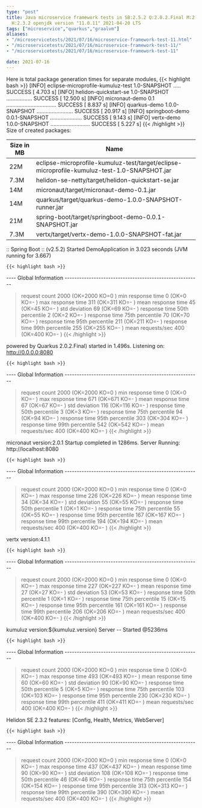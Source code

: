 ```yaml
---
type: "post"
title: Java microservice framework tests in SB:2.5.2 Q:2.0.2.Final M:2.5.9 V:4.1.1
  H:2.3.2 openjdk version "11.0.11" 2021-04-20 LTS
tags: ["microservice","quarkus","graalvm"]
aliases:
- "/microservicetests/2021/07/16/microservice-framework-test-11.html"
- "/microservicetests/2021/07/16/microservice-framework-test-11/"
- "/microservicetests/2021/07/16/microservice-framework-test-11"

date: 2021-07-16
---
```

 
Here is total package generation times for separate modules,
{{< highlight bash >}}
[INFO] eclipse-microprofile-kumuluz-test 1.0-SNAPSHOT ..... SUCCESS [  4.703 s]
[INFO] helidon-quickstart-se 1.0-SNAPSHOT ................. SUCCESS [ 12.500 s]
[INFO] micronaut-demo 0.1 ................................. SUCCESS [  8.837 s]
[INFO] quarkus-demo 1.0.0-SNAPSHOT ........................ SUCCESS [ 20.917 s]
[INFO] springboot-demo 0.0.1-SNAPSHOT ..................... SUCCESS [  9.143 s]
[INFO] vertx-demo 1.0.0-SNAPSHOT .......................... SUCCESS [  5.227 s]
{{< /highlight >}}
Size of created packages:

| Size in MB |  Name |
|------------|-------|
| 22M | eclipse-microprofile-kumuluz-test/target/eclipse-microprofile-kumuluz-test-1.0-SNAPSHOT.jar |
| 7.3M | helidon-se-netty/target/helidon-quickstart-se.jar |
| 14M | micronaut/target/micronaut-demo-0.1.jar |
| 14M | quarkus/target/quarkus-demo-1.0.0-SNAPSHOT-runner.jar |
| 21M | spring-boot/target/springboot-demo-0.0.1-SNAPSHOT.jar |
| 7.3M | vertx/target/vertx-demo-1.0.0-SNAPSHOT-fat.jar |


:: Spring Boot :: (v2.5.2) Started DemoApplication in 3.023 seconds (JVM running for 3.667)

    {{< highlight bash >}}
---- Global Information --------------------------------------------------------
> request count                                       2000 (OK=2000   KO=0     )
> min response time                                      0 (OK=0      KO=-     )
> max response time                                    311 (OK=311    KO=-     )
> mean response time                                    45 (OK=45     KO=-     )
> std deviation                                         69 (OK=69     KO=-     )
> response time 50th percentile                          2 (OK=2      KO=-     )
> response time 75th percentile                         70 (OK=70     KO=-     )
> response time 95th percentile                        211 (OK=211    KO=-     )
> response time 99th percentile                        255 (OK=255    KO=-     )
> mean requests/sec                                    400 (OK=400    KO=-     )
{{< /highlight >}}

powered by Quarkus 2.0.2.Final) started in 1.496s. Listening on: http://0.0.0.0:8080

    {{< highlight bash >}}
---- Global Information --------------------------------------------------------
> request count                                       2000 (OK=2000   KO=0     )
> min response time                                      0 (OK=0      KO=-     )
> max response time                                    671 (OK=671    KO=-     )
> mean response time                                    67 (OK=67     KO=-     )
> std deviation                                        116 (OK=116    KO=-     )
> response time 50th percentile                          3 (OK=3      KO=-     )
> response time 75th percentile                         94 (OK=94     KO=-     )
> response time 95th percentile                        303 (OK=304    KO=-     )
> response time 99th percentile                        542 (OK=542    KO=-     )
> mean requests/sec                                    400 (OK=400    KO=-     )
{{< /highlight >}}

micronaut version:2.0.1 Startup completed in 1286ms. Server Running: http://localhost:8080

    {{< highlight bash >}}
---- Global Information --------------------------------------------------------
> request count                                       2000 (OK=2000   KO=0     )
> min response time                                      0 (OK=0      KO=-     )
> max response time                                    226 (OK=226    KO=-     )
> mean response time                                    34 (OK=34     KO=-     )
> std deviation                                         55 (OK=55     KO=-     )
> response time 50th percentile                          1 (OK=1      KO=-     )
> response time 75th percentile                         55 (OK=55     KO=-     )
> response time 95th percentile                        167 (OK=167    KO=-     )
> response time 99th percentile                        194 (OK=194    KO=-     )
> mean requests/sec                                    400 (OK=400    KO=-     )
{{< /highlight >}}

vertx version:4.1.1

    {{< highlight bash >}}
---- Global Information --------------------------------------------------------
> request count                                       2000 (OK=2000   KO=0     )
> min response time                                      0 (OK=0      KO=-     )
> max response time                                    227 (OK=227    KO=-     )
> mean response time                                    27 (OK=27     KO=-     )
> std deviation                                         53 (OK=53     KO=-     )
> response time 50th percentile                          1 (OK=1      KO=-     )
> response time 75th percentile                         15 (OK=15     KO=-     )
> response time 95th percentile                        161 (OK=161    KO=-     )
> response time 99th percentile                        206 (OK=206    KO=-     )
> mean requests/sec                                    400 (OK=400    KO=-     )
{{< /highlight >}}

kumuluz version:${kumuluz.version} Server -- Started @5236ms

    {{< highlight bash >}}
---- Global Information --------------------------------------------------------
> request count                                       2000 (OK=2000   KO=0     )
> min response time                                      0 (OK=0      KO=-     )
> max response time                                    493 (OK=493    KO=-     )
> mean response time                                    60 (OK=60     KO=-     )
> std deviation                                         90 (OK=90     KO=-     )
> response time 50th percentile                          5 (OK=5      KO=-     )
> response time 75th percentile                        103 (OK=103    KO=-     )
> response time 95th percentile                        230 (OK=230    KO=-     )
> response time 99th percentile                        411 (OK=411    KO=-     )
> mean requests/sec                                    400 (OK=400    KO=-     )
{{< /highlight >}}

Helidon SE 2.3.2 features: [Config, Health, Metrics, WebServer]

    {{< highlight bash >}}
---- Global Information --------------------------------------------------------
> request count                                       2000 (OK=2000   KO=0     )
> min response time                                      0 (OK=0      KO=-     )
> max response time                                    437 (OK=437    KO=-     )
> mean response time                                    90 (OK=90     KO=-     )
> std deviation                                        108 (OK=108    KO=-     )
> response time 50th percentile                         46 (OK=46     KO=-     )
> response time 75th percentile                        154 (OK=154    KO=-     )
> response time 95th percentile                        313 (OK=313    KO=-     )
> response time 99th percentile                        390 (OK=390    KO=-     )
> mean requests/sec                                    400 (OK=400    KO=-     )
{{< /highlight >}}
